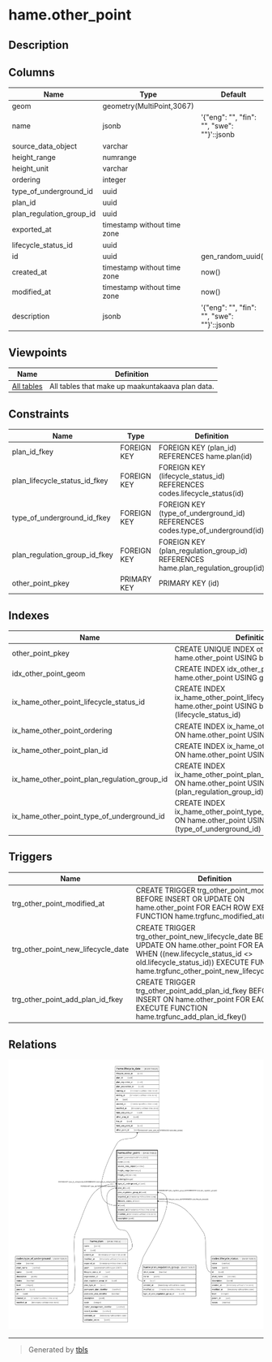 # hame.other_point

## Description

## Columns

| Name | Type | Default | Nullable | Children | Parents | Comment |
| ---- | ---- | ------- | -------- | -------- | ------- | ------- |
| geom | geometry(MultiPoint,3067) |  | false |  |  |  |
| name | jsonb | '{"eng": "", "fin": "", "swe": ""}'::jsonb | false |  |  |  |
| source_data_object | varchar |  | true |  |  |  |
| height_range | numrange |  | true |  |  |  |
| height_unit | varchar |  | true |  |  |  |
| ordering | integer |  | true |  |  |  |
| type_of_underground_id | uuid |  | false |  | [codes.type_of_underground](codes.type_of_underground.md) |  |
| plan_id | uuid |  | true |  | [hame.plan](hame.plan.md) |  |
| plan_regulation_group_id | uuid |  | false |  | [hame.plan_regulation_group](hame.plan_regulation_group.md) |  |
| exported_at | timestamp without time zone |  | true |  |  |  |
| lifecycle_status_id | uuid |  | false |  | [codes.lifecycle_status](codes.lifecycle_status.md) |  |
| id | uuid | gen_random_uuid() | false | [hame.lifecycle_date](hame.lifecycle_date.md) |  |  |
| created_at | timestamp without time zone | now() | false |  |  |  |
| modified_at | timestamp without time zone | now() | false |  |  |  |
| description | jsonb | '{"eng": "", "fin": "", "swe": ""}'::jsonb | false |  |  |  |

## Viewpoints

| Name | Definition |
| ---- | ---------- |
| [All tables](viewpoint-0.md) | All tables that make up maakuntakaava plan data. |

## Constraints

| Name | Type | Definition |
| ---- | ---- | ---------- |
| plan_id_fkey | FOREIGN KEY | FOREIGN KEY (plan_id) REFERENCES hame.plan(id) |
| plan_lifecycle_status_id_fkey | FOREIGN KEY | FOREIGN KEY (lifecycle_status_id) REFERENCES codes.lifecycle_status(id) |
| type_of_underground_id_fkey | FOREIGN KEY | FOREIGN KEY (type_of_underground_id) REFERENCES codes.type_of_underground(id) |
| plan_regulation_group_id_fkey | FOREIGN KEY | FOREIGN KEY (plan_regulation_group_id) REFERENCES hame.plan_regulation_group(id) |
| other_point_pkey | PRIMARY KEY | PRIMARY KEY (id) |

## Indexes

| Name | Definition |
| ---- | ---------- |
| other_point_pkey | CREATE UNIQUE INDEX other_point_pkey ON hame.other_point USING btree (id) |
| idx_other_point_geom | CREATE INDEX idx_other_point_geom ON hame.other_point USING gist (geom) |
| ix_hame_other_point_lifecycle_status_id | CREATE INDEX ix_hame_other_point_lifecycle_status_id ON hame.other_point USING btree (lifecycle_status_id) |
| ix_hame_other_point_ordering | CREATE INDEX ix_hame_other_point_ordering ON hame.other_point USING btree (ordering) |
| ix_hame_other_point_plan_id | CREATE INDEX ix_hame_other_point_plan_id ON hame.other_point USING btree (plan_id) |
| ix_hame_other_point_plan_regulation_group_id | CREATE INDEX ix_hame_other_point_plan_regulation_group_id ON hame.other_point USING btree (plan_regulation_group_id) |
| ix_hame_other_point_type_of_underground_id | CREATE INDEX ix_hame_other_point_type_of_underground_id ON hame.other_point USING btree (type_of_underground_id) |

## Triggers

| Name | Definition |
| ---- | ---------- |
| trg_other_point_modified_at | CREATE TRIGGER trg_other_point_modified_at BEFORE INSERT OR UPDATE ON hame.other_point FOR EACH ROW EXECUTE FUNCTION hame.trgfunc_modified_at() |
| trg_other_point_new_lifecycle_date | CREATE TRIGGER trg_other_point_new_lifecycle_date BEFORE UPDATE ON hame.other_point FOR EACH ROW WHEN ((new.lifecycle_status_id <> old.lifecycle_status_id)) EXECUTE FUNCTION hame.trgfunc_other_point_new_lifecycle_date() |
| trg_other_point_add_plan_id_fkey | CREATE TRIGGER trg_other_point_add_plan_id_fkey BEFORE INSERT ON hame.other_point FOR EACH ROW EXECUTE FUNCTION hame.trgfunc_add_plan_id_fkey() |

## Relations

![er](hame.other_point.svg)

---

> Generated by [tbls](https://github.com/k1LoW/tbls)
